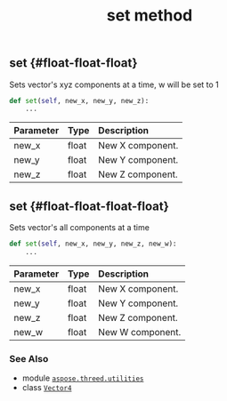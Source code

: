 ﻿---
title: set method
second_title: Aspose.3D for Python via .NET API References
description: 
type: docs
weight: 30
url: /aspose.threed.utilities/vector4/set/
is_root: false
---

## set {#float-float-float}

Sets vector's xyz components at a time, w will be set to 1



```python
def set(self, new_x, new_y, new_z):
    ...
```


| Parameter | Type | Description |
| :- | :- | :- |
| new_x | float | New X component. |
| new_y | float | New Y component. |
| new_z | float | New Z component. |


## set {#float-float-float-float}

Sets vector's all components at a time



```python
def set(self, new_x, new_y, new_z, new_w):
    ...
```


| Parameter | Type | Description |
| :- | :- | :- |
| new_x | float | New X component. |
| new_y | float | New Y component. |
| new_z | float | New Z component. |
| new_w | float | New W component. |



### See Also
* module [`aspose.threed.utilities`](../../)
* class [`Vector4`](/3d/python-net/aspose.threed.utilities/vector4)
